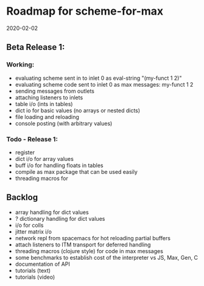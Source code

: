 # Roadmap for scheme-for-max
2020-02-02

## Beta Release 1:

### Working:
* evaluating scheme sent in to inlet 0 as eval-string "(my-funct 1 2)"  
* evaluating scheme code sent to inlet 0 as max messages: my-funct 1 2
* sending messages from outlets
* attaching listeners to inlets
* table i/o (ints in tables)
* dict io for basic values (no arrays or nested dicts)
* file loading and reloading
* console posting (with arbitrary values)

### Todo - Release 1:
* register
* dict i/o for array values
* buff i/o for handling floats in tables
* compile as max package that can be used easily
* threading macros for 

## Backlog
* array handling for dict values
* ? dictionary handling for dict values
* i/o for colls
* jitter matrix i/o
* network repl from spacemacs for hot reloading partial buffers
* attach listeners to ITM transport for deferred handling
* threading macros (clojure style) for code in max messages
* some benchmarks to establish cost of the interpreter vs JS, Max, Gen, C
* documentation of API
* tutorials (text)
* tutorials (video)

